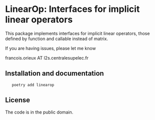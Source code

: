 # LinearOp: Interfaces for implicit linear operators

This package implements interfaces for implicit linear operators, those defined
by function and callable instead of matrix. 

If you are having issues, please let me know

francois.orieux AT l2s.centralesupelec.fr

## Installation and documentation

```
   poetry add linearop
```

## License

The code is in the public domain.
